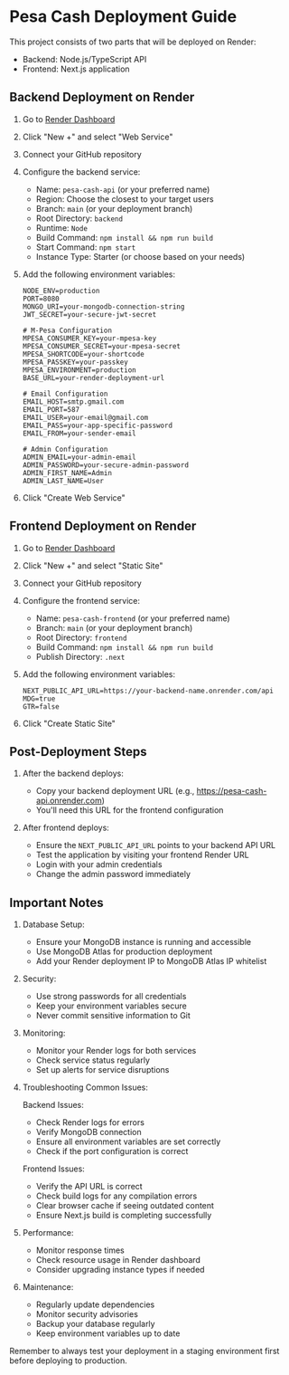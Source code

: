 # Pesa Cash Deployment Guide

This project consists of two parts that will be deployed on Render:
- Backend: Node.js/TypeScript API
- Frontend: Next.js application

## Backend Deployment on Render

1. Go to [Render Dashboard](https://dashboard.render.com)
2. Click "New +" and select "Web Service"
3. Connect your GitHub repository
4. Configure the backend service:
   - Name: `pesa-cash-api` (or your preferred name)
   - Region: Choose the closest to your target users
   - Branch: `main` (or your deployment branch)
   - Root Directory: `backend`
   - Runtime: `Node`
   - Build Command: `npm install && npm run build`
   - Start Command: `npm start`
   - Instance Type: Starter (or choose based on your needs)

5. Add the following environment variables:
   ```
   NODE_ENV=production
   PORT=8080
   MONGO_URI=your-mongodb-connection-string
   JWT_SECRET=your-secure-jwt-secret
   
   # M-Pesa Configuration
   MPESA_CONSUMER_KEY=your-mpesa-key
   MPESA_CONSUMER_SECRET=your-mpesa-secret
   MPESA_SHORTCODE=your-shortcode
   MPESA_PASSKEY=your-passkey
   MPESA_ENVIRONMENT=production
   BASE_URL=your-render-deployment-url
   
   # Email Configuration
   EMAIL_HOST=smtp.gmail.com
   EMAIL_PORT=587
   EMAIL_USER=your-email@gmail.com
   EMAIL_PASS=your-app-specific-password
   EMAIL_FROM=your-sender-email
   
   # Admin Configuration
   ADMIN_EMAIL=your-admin-email
   ADMIN_PASSWORD=your-secure-admin-password
   ADMIN_FIRST_NAME=Admin
   ADMIN_LAST_NAME=User
   ```

6. Click "Create Web Service"

## Frontend Deployment on Render

1. Go to [Render Dashboard](https://dashboard.render.com)
2. Click "New +" and select "Static Site"
3. Connect your GitHub repository
4. Configure the frontend service:
   - Name: `pesa-cash-frontend` (or your preferred name)
   - Branch: `main` (or your deployment branch)
   - Root Directory: `frontend`
   - Build Command: `npm install && npm run build`
   - Publish Directory: `.next`

5. Add the following environment variables:
   ```
   NEXT_PUBLIC_API_URL=https://your-backend-name.onrender.com/api
   MDG=true
   GTR=false
   ```

6. Click "Create Static Site"

## Post-Deployment Steps

1. After the backend deploys:
   - Copy your backend deployment URL (e.g., https://pesa-cash-api.onrender.com)
   - You'll need this URL for the frontend configuration

2. After frontend deploys:
   - Ensure the `NEXT_PUBLIC_API_URL` points to your backend API URL
   - Test the application by visiting your frontend Render URL
   - Login with your admin credentials
   - Change the admin password immediately

## Important Notes

1. Database Setup:
   - Ensure your MongoDB instance is running and accessible
   - Use MongoDB Atlas for production deployment
   - Add your Render deployment IP to MongoDB Atlas IP whitelist

2. Security:
   - Use strong passwords for all credentials
   - Keep your environment variables secure
   - Never commit sensitive information to Git

3. Monitoring:
   - Monitor your Render logs for both services
   - Check service status regularly
   - Set up alerts for service disruptions

4. Troubleshooting Common Issues:

   Backend Issues:
   - Check Render logs for errors
   - Verify MongoDB connection
   - Ensure all environment variables are set correctly
   - Check if the port configuration is correct

   Frontend Issues:
   - Verify the API URL is correct
   - Check build logs for any compilation errors
   - Clear browser cache if seeing outdated content
   - Ensure Next.js build is completing successfully

5. Performance:
   - Monitor response times
   - Check resource usage in Render dashboard
   - Consider upgrading instance types if needed

6. Maintenance:
   - Regularly update dependencies
   - Monitor security advisories
   - Backup your database regularly
   - Keep environment variables up to date

Remember to always test your deployment in a staging environment first before deploying to production.
